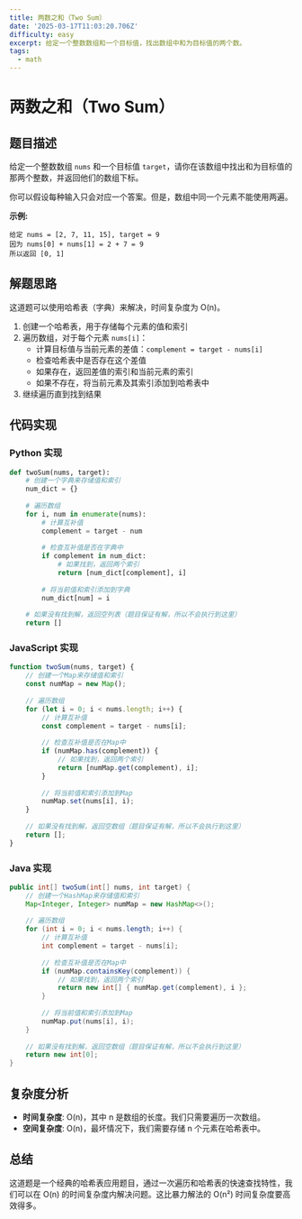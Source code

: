 ```yaml
---
title: 两数之和（Two Sum）
date: '2025-03-17T11:03:20.706Z'
difficulty: easy
excerpt: 给定一个整数数组和一个目标值，找出数组中和为目标值的两个数。
tags:
  - math
---
```


# 两数之和（Two Sum）

## 题目描述

给定一个整数数组 `nums` 和一个目标值 `target`，请你在该数组中找出和为目标值的那两个整数，并返回他们的数组下标。

你可以假设每种输入只会对应一个答案。但是，数组中同一个元素不能使用两遍。

**示例:**

```
给定 nums = [2, 7, 11, 15], target = 9
因为 nums[0] + nums[1] = 2 + 7 = 9
所以返回 [0, 1]
```

## 解题思路

这道题可以使用哈希表（字典）来解决，时间复杂度为 O(n)。

1. 创建一个哈希表，用于存储每个元素的值和索引
2. 遍历数组，对于每个元素 `nums[i]`：
   - 计算目标值与当前元素的差值：`complement = target - nums[i]`
   - 检查哈希表中是否存在这个差值
   - 如果存在，返回差值的索引和当前元素的索引
   - 如果不存在，将当前元素及其索引添加到哈希表中
3. 继续遍历直到找到结果

## 代码实现

### Python 实现

```python
def twoSum(nums, target):
    # 创建一个字典来存储值和索引
    num_dict = {}
    
    # 遍历数组
    for i, num in enumerate(nums):
        # 计算互补值
        complement = target - num
        
        # 检查互补值是否在字典中
        if complement in num_dict:
            # 如果找到，返回两个索引
            return [num_dict[complement], i]
        
        # 将当前值和索引添加到字典
        num_dict[num] = i
    
    # 如果没有找到解，返回空列表（题目保证有解，所以不会执行到这里）
    return []
```

### JavaScript 实现

```javascript
function twoSum(nums, target) {
    // 创建一个Map来存储值和索引
    const numMap = new Map();
    
    // 遍历数组
    for (let i = 0; i < nums.length; i++) {
        // 计算互补值
        const complement = target - nums[i];
        
        // 检查互补值是否在Map中
        if (numMap.has(complement)) {
            // 如果找到，返回两个索引
            return [numMap.get(complement), i];
        }
        
        // 将当前值和索引添加到Map
        numMap.set(nums[i], i);
    }
    
    // 如果没有找到解，返回空数组（题目保证有解，所以不会执行到这里）
    return [];
}
```

### Java 实现

```java
public int[] twoSum(int[] nums, int target) {
    // 创建一个HashMap来存储值和索引
    Map<Integer, Integer> numMap = new HashMap<>();
    
    // 遍历数组
    for (int i = 0; i < nums.length; i++) {
        // 计算互补值
        int complement = target - nums[i];
        
        // 检查互补值是否在Map中
        if (numMap.containsKey(complement)) {
            // 如果找到，返回两个索引
            return new int[] { numMap.get(complement), i };
        }
        
        // 将当前值和索引添加到Map
        numMap.put(nums[i], i);
    }
    
    // 如果没有找到解，返回空数组（题目保证有解，所以不会执行到这里）
    return new int[0];
}
```

## 复杂度分析

- **时间复杂度**: O(n)，其中 n 是数组的长度。我们只需要遍历一次数组。
- **空间复杂度**: O(n)，最坏情况下，我们需要存储 n 个元素在哈希表中。

## 总结

这道题是一个经典的哈希表应用题目，通过一次遍历和哈希表的快速查找特性，我们可以在 O(n) 的时间复杂度内解决问题。这比暴力解法的 O(n²) 时间复杂度要高效得多。 
